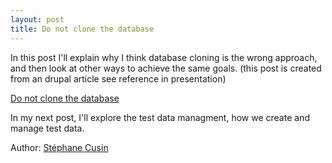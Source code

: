 ```yaml
---
layout: post
title: Do not clone the database
---
```


In this post I'll explain why I think database cloning is the wrong approach,
and then look at other ways to achieve the same goals.
(this post is created from an drupal article see reference in presentation)

[Do not clone the database](/pres/DoNotCloneTheDatabase/index.html)

In my next post, I'll explore the test data managment, how we create and manage test data.

Author: [Stéphane Cusin](https://github.com/quidio)
